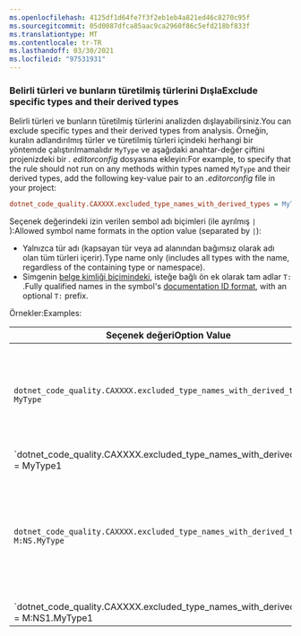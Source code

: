 ```yaml
---
ms.openlocfilehash: 4125df1d64fe7f3f2eb1eb4a821ed46c8270c95f
ms.sourcegitcommit: 05d0087dfca85aac9ca2960f86c5efd218bf833f
ms.translationtype: MT
ms.contentlocale: tr-TR
ms.lasthandoff: 03/30/2021
ms.locfileid: "97531931"
---
```

### <a name="exclude-specific-types-and-their-derived-types"></a><span data-ttu-id="191c9-101">Belirli türleri ve bunların türetilmiş türlerini Dışla</span><span class="sxs-lookup"><span data-stu-id="191c9-101">Exclude specific types and their derived types</span></span>

<span data-ttu-id="191c9-102">Belirli türleri ve bunların türetilmiş türlerini analizden dışlayabilirsiniz.</span><span class="sxs-lookup"><span data-stu-id="191c9-102">You can exclude specific types and their derived types from analysis.</span></span> <span data-ttu-id="191c9-103">Örneğin, kuralın adlandırılmış türler ve türetilmiş türleri içindeki herhangi bir yöntemde çalıştırılmamalıdır `MyType` ve aşağıdaki anahtar-değer çiftini projenizdeki bir *. editorconfig* dosyasına ekleyin:</span><span class="sxs-lookup"><span data-stu-id="191c9-103">For example, to specify that the rule should not run on any methods within types named `MyType` and their derived types, add the following key-value pair to an *.editorconfig* file in your project:</span></span>

```ini
dotnet_code_quality.CAXXXX.excluded_type_names_with_derived_types = MyType
```

<span data-ttu-id="191c9-104">Seçenek değerindeki izin verilen sembol adı biçimleri (ile ayrılmış `|` ):</span><span class="sxs-lookup"><span data-stu-id="191c9-104">Allowed symbol name formats in the option value (separated by `|`):</span></span>

- <span data-ttu-id="191c9-105">Yalnızca tür adı (kapsayan tür veya ad alanından bağımsız olarak adı olan tüm türleri içerir).</span><span class="sxs-lookup"><span data-stu-id="191c9-105">Type name only (includes all types with the name, regardless of the containing type or namespace).</span></span>
- <span data-ttu-id="191c9-106">Simgenin [belge kimliği biçimindeki](../../docs/csharp/programming-guide/xmldoc/processing-the-xml-file.md#id-strings), isteğe bağlı ön ek olarak tam adlar `T:` .</span><span class="sxs-lookup"><span data-stu-id="191c9-106">Fully qualified names in the symbol's [documentation ID format](../../docs/csharp/programming-guide/xmldoc/processing-the-xml-file.md#id-strings), with an optional `T:` prefix.</span></span>

<span data-ttu-id="191c9-107">Örnekler:</span><span class="sxs-lookup"><span data-stu-id="191c9-107">Examples:</span></span>

| <span data-ttu-id="191c9-108">Seçenek değeri</span><span class="sxs-lookup"><span data-stu-id="191c9-108">Option Value</span></span> | <span data-ttu-id="191c9-109">Özet</span><span class="sxs-lookup"><span data-stu-id="191c9-109">Summary</span></span> |
| --- | --- |
|`dotnet_code_quality.CAXXXX.excluded_type_names_with_derived_types = MyType` | <span data-ttu-id="191c9-110">Tüm `MyType` türetilmiş türlerini ve tüm türetilmiş türlerini eşleştirir.</span><span class="sxs-lookup"><span data-stu-id="191c9-110">Matches all types named `MyType` and all of their derived types.</span></span> |
|`dotnet_code_quality.CAXXXX.excluded_type_names_with_derived_types = MyType1|MyType2` | <span data-ttu-id="191c9-111">`MyType1`Ya da `MyType2` ve tüm türetilmiş türleri adlı tüm türleri eşleştirir.</span><span class="sxs-lookup"><span data-stu-id="191c9-111">Matches all types named either `MyType1` or `MyType2` and all of their derived types.</span></span> |
|`dotnet_code_quality.CAXXXX.excluded_type_names_with_derived_types = M:NS.MyType` | <span data-ttu-id="191c9-112">`MyType`Verilen tam adı ve tüm türetilmiş türlerini içeren belirli bir türle eşleşir.</span><span class="sxs-lookup"><span data-stu-id="191c9-112">Matches specific type `MyType` with given fully qualified name and all of its derived types.</span></span> |
|`dotnet_code_quality.CAXXXX.excluded_type_names_with_derived_types = M:NS1.MyType1|M:NS2.MyType2` | <span data-ttu-id="191c9-113">Belirli türleri `MyType1` ve `MyType2` ilgili tam nitelikli adları ve tüm türetilmiş türlerini eşleştirir.</span><span class="sxs-lookup"><span data-stu-id="191c9-113">Matches specific types `MyType1` and `MyType2` with the respective fully qualified names, and all of their derived types.</span></span> |
